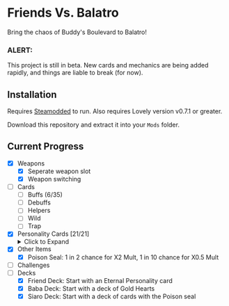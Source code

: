 # Friends Vs. Balatro

Bring the chaos of Buddy's Boulevard to Balatro!

### ALERT:
This project is still in beta. New cards and mechanics are being added rapidly, and things are liable to  break (for now).

## Installation

Requires [Steamodded](https://github.com/Steamodded/smods) to run.
Also requires Lovely version v0.7.1 or greater.

Download this repository and extract it into your `Mods` folder.

## Current Progress
- [x] Weapons
    - [x] Seperate weapon slot
    - [x] Weapon switching
- [ ] Cards
    - [ ] Buffs (6/35)
    - [ ] Debuffs
    - [ ] Helpers
    - [ ] Wild
    - [ ] Trap
- [X] Personality Cards [21/21]<details><summary>Click to Expand</summary>
    - [x] Moose Salto
    - [x] Duck Anderson
    - [x] DJ Newton
    - [x] Spike Remington
    - [x] Stevie Gull
    - [x] Donnie B.
    - [x] Myk Raver
    - [x] Little Lars
    - [x] Sable Santana
    - [x] Haru
    - [x] Klustr Jr.
    - [x] Ribberto Mulligan
    - [x] Margarita Kala
    - [x] Dale Donovan
    - [x] FKF_Dingo
    - [x] Siaro
    - [x] Jawhara Farms
    - [x] Laika
    - [x] Dooper
    - [x] KTQTPI
    - [x] Bach Roadstein
    </details>
- [x] Other Items
    - [x] Poison Seal: 1 in 2 chance for X2 Mult, 1 in 10 chance for X0.5 Mult
- [ ] Challenges
- [ ] Decks
    - [x] Friend Deck: Start with an Eternal Personality card
    - [x] Baba Deck: Start with a deck of Gold Hearts
    - [x] Siaro Deck: Start with a deck of cards with the Poison seal